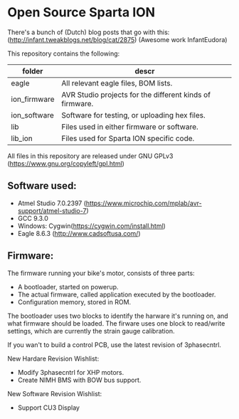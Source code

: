 Open Source Sparta ION
=============
There's a bunch of (Dutch) blog posts that go with this: (http://infant.tweakblogs.net/blog/cat/2875) (Awesome work InfantEudora)

This repository contains the following:

 folder       |  descr
--------------|-------------------------------------------------------------
 eagle        | All relevant eagle files, BOM lists.
 ion_firmware | AVR Studio projects for the different kinds of firmware.
 ion_software | Software for testing, or uploading hex files.
 lib          | Files used in either firmware or software.
 lib_ion      | Files used for Sparta ION specific code.

All files in this repository are released under GNU GPLv3 (https://www.gnu.org/copyleft/gpl.html)

Software used:
----------------
 - Atmel Studio 7.0.2397 (https://www.microchip.com/mplab/avr-support/atmel-studio-7)
 - GCC 9.3.0
 - Windows: Cygwin(https://cygwin.com/install.html)
 - Eagle 8.6.3 (http://www.cadsoftusa.com/)

Firmware:
----------------

The firmware running your bike's motor, consists of three parts:
 - A bootloader, started on powerup.
 - The actual firmware, called application executed by the bootloader.
 - Configuration memory, stored in ROM.

The bootloader uses two blocks to identify the harware it's running on, and what firmware should be loaded.
The firware uses one block to read/write settings, which are currently the strain gauge calibration.

If you wan't to build a control PCB, use the latest revision of 3phasecntrl.

New Hardare Revision Wishlist:
 - Modify 3phasecntrl for XHP motors.
 - Create NIMH BMS with BOW bus support.

New Software Revision Wishlist:
 - Support CU3 Display

